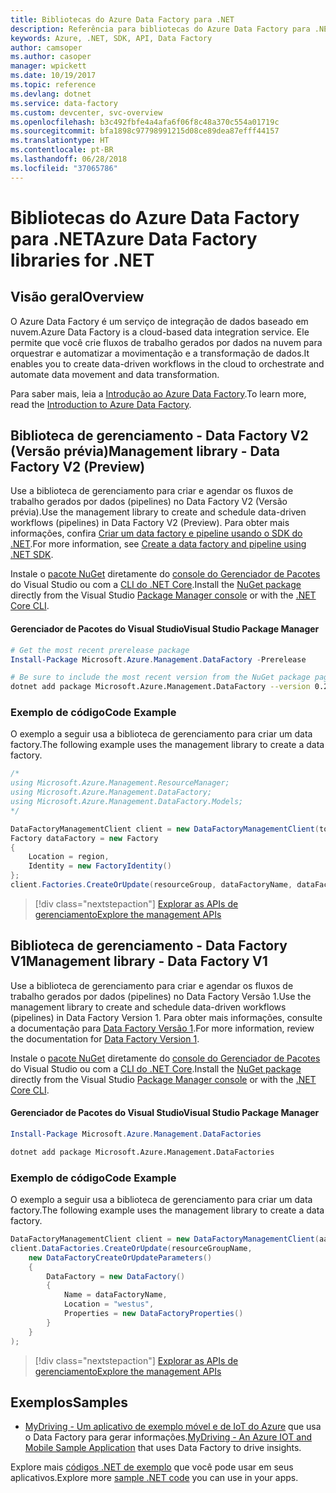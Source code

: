 ```yaml
---
title: Bibliotecas do Azure Data Factory para .NET
description: Referência para bibliotecas do Azure Data Factory para .NET
keywords: Azure, .NET, SDK, API, Data Factory
author: camsoper
ms.author: casoper
manager: wpickett
ms.date: 10/19/2017
ms.topic: reference
ms.devlang: dotnet
ms.service: data-factory
ms.custom: devcenter, svc-overview
ms.openlocfilehash: b3c492fbfe4a4afa6f06f8c48a370c554a01719c
ms.sourcegitcommit: bfa1898c97798991215d08ce89dea87efff44157
ms.translationtype: HT
ms.contentlocale: pt-BR
ms.lasthandoff: 06/28/2018
ms.locfileid: "37065786"
---
```

# <a name="azure-data-factory-libraries-for-net"></a><span data-ttu-id="135c7-104">Bibliotecas do Azure Data Factory para .NET</span><span class="sxs-lookup"><span data-stu-id="135c7-104">Azure Data Factory libraries for .NET</span></span>

## <a name="overview"></a><span data-ttu-id="135c7-105">Visão geral</span><span class="sxs-lookup"><span data-stu-id="135c7-105">Overview</span></span>

<span data-ttu-id="135c7-106">O Azure Data Factory é um serviço de integração de dados baseado em nuvem.</span><span class="sxs-lookup"><span data-stu-id="135c7-106">Azure Data Factory is a cloud-based data integration service.</span></span> <span data-ttu-id="135c7-107">Ele permite que você crie fluxos de trabalho gerados por dados na nuvem para orquestrar e automatizar a movimentação e a transformação de dados.</span><span class="sxs-lookup"><span data-stu-id="135c7-107">It enables you to create data-driven workflows in the cloud to orchestrate and automate data movement and data transformation.</span></span>

<span data-ttu-id="135c7-108">Para saber mais, leia a [Introdução ao Azure Data Factory](/azure/data-factory/data-factory-introduction).</span><span class="sxs-lookup"><span data-stu-id="135c7-108">To learn more, read the [Introduction to Azure Data Factory](/azure/data-factory/data-factory-introduction).</span></span>

## <a name="management-library---data-factory-v2-preview"></a><span data-ttu-id="135c7-109">Biblioteca de gerenciamento - Data Factory V2 (Versão prévia)</span><span class="sxs-lookup"><span data-stu-id="135c7-109">Management library - Data Factory V2 (Preview)</span></span>

<span data-ttu-id="135c7-110">Use a biblioteca de gerenciamento para criar e agendar os fluxos de trabalho gerados por dados (pipelines) no Data Factory V2 (Versão prévia).</span><span class="sxs-lookup"><span data-stu-id="135c7-110">Use the management library to create and schedule data-driven workflows (pipelines) in Data Factory V2 (Preview).</span></span>  <span data-ttu-id="135c7-111">Para obter mais informações, confira [Criar um data factory e pipeline usando o SDK do .NET](/azure/data-factory/quickstart-create-data-factory-dot-net).</span><span class="sxs-lookup"><span data-stu-id="135c7-111">For more information, see [Create a data factory and pipeline using .NET SDK](/azure/data-factory/quickstart-create-data-factory-dot-net).</span></span>

<span data-ttu-id="135c7-112">Instale o [pacote NuGet](https://www.nuget.org/packages/Microsoft.Azure.Management.DataFactory) diretamente do [console do Gerenciador de Pacotes][PackageManager] do Visual Studio ou com a [CLI do .NET Core][DotNetCLI].</span><span class="sxs-lookup"><span data-stu-id="135c7-112">Install the [NuGet package](https://www.nuget.org/packages/Microsoft.Azure.Management.DataFactory) directly from the Visual Studio [Package Manager console][PackageManager] or with the [.NET Core CLI][DotNetCLI].</span></span>

#### <a name="visual-studio-package-manager"></a><span data-ttu-id="135c7-113">Gerenciador de Pacotes do Visual Studio</span><span class="sxs-lookup"><span data-stu-id="135c7-113">Visual Studio Package Manager</span></span>

```powershell
# Get the most recent prerelease package
Install-Package Microsoft.Azure.Management.DataFactory -Prerelease
```

```bash
# Be sure to include the most recent version from the NuGet package page
dotnet add package Microsoft.Azure.Management.DataFactory --version 0.2.0-preview
```

### <a name="code-example"></a><span data-ttu-id="135c7-114">Exemplo de código</span><span class="sxs-lookup"><span data-stu-id="135c7-114">Code Example</span></span>

<span data-ttu-id="135c7-115">O exemplo a seguir usa a biblioteca de gerenciamento para criar um data factory.</span><span class="sxs-lookup"><span data-stu-id="135c7-115">The following example uses the management library to create a data factory.</span></span>

```csharp
/*
using Microsoft.Azure.Management.ResourceManager;
using Microsoft.Azure.Management.DataFactory;
using Microsoft.Azure.Management.DataFactory.Models;
*/

DataFactoryManagementClient client = new DataFactoryManagementClient(tokenCredentials) { SubscriptionId = subscriptionId };
Factory dataFactory = new Factory
{
    Location = region,
    Identity = new FactoryIdentity()
};
client.Factories.CreateOrUpdate(resourceGroup, dataFactoryName, dataFactory);
```

> [!div class="nextstepaction"]
> [<span data-ttu-id="135c7-116">Explorar as APIs de gerenciamento</span><span class="sxs-lookup"><span data-stu-id="135c7-116">Explore the management APIs</span></span>](/dotnet/api/microsoft.azure.management.datafactory)

## <a name="management-library---data-factory-v1"></a><span data-ttu-id="135c7-117">Biblioteca de gerenciamento - Data Factory V1</span><span class="sxs-lookup"><span data-stu-id="135c7-117">Management library - Data Factory V1</span></span>

<span data-ttu-id="135c7-118">Use a biblioteca de gerenciamento para criar e agendar os fluxos de trabalho gerados por dados (pipelines) no Data Factory Versão 1.</span><span class="sxs-lookup"><span data-stu-id="135c7-118">Use the management library to create and schedule data-driven workflows (pipelines) in Data Factory Version 1.</span></span>  <span data-ttu-id="135c7-119">Para obter mais informações, consulte a documentação para [Data Factory Versão 1](/azure/data-factory/v1/data-factory-introduction).</span><span class="sxs-lookup"><span data-stu-id="135c7-119">For more information, review the documentation for [Data Factory Version 1](/azure/data-factory/v1/data-factory-introduction).</span></span>

<span data-ttu-id="135c7-120">Instale o [pacote NuGet](https://www.nuget.org/packages/Microsoft.Azure.Management.DataFactories) diretamente do [console do Gerenciador de Pacotes][PackageManager] do Visual Studio ou com a [CLI do .NET Core][DotNetCLI].</span><span class="sxs-lookup"><span data-stu-id="135c7-120">Install the [NuGet package](https://www.nuget.org/packages/Microsoft.Azure.Management.DataFactories) directly from the Visual Studio [Package Manager console][PackageManager] or with the [.NET Core CLI][DotNetCLI].</span></span>

#### <a name="visual-studio-package-manager"></a><span data-ttu-id="135c7-121">Gerenciador de Pacotes do Visual Studio</span><span class="sxs-lookup"><span data-stu-id="135c7-121">Visual Studio Package Manager</span></span>

```powershell
Install-Package Microsoft.Azure.Management.DataFactories
```

```bash
dotnet add package Microsoft.Azure.Management.DataFactories
```

### <a name="code-example"></a><span data-ttu-id="135c7-122">Exemplo de código</span><span class="sxs-lookup"><span data-stu-id="135c7-122">Code Example</span></span>

<span data-ttu-id="135c7-123">O exemplo a seguir usa a biblioteca de gerenciamento para criar um data factory.</span><span class="sxs-lookup"><span data-stu-id="135c7-123">The following example uses the management library to create a data factory.</span></span>

```csharp
DataFactoryManagementClient client = new DataFactoryManagementClient(aadTokenCredentials, resourceManagerUri);
client.DataFactories.CreateOrUpdate(resourceGroupName,
    new DataFactoryCreateOrUpdateParameters()
    {
        DataFactory = new DataFactory()
        {
            Name = dataFactoryName,
            Location = "westus",
            Properties = new DataFactoryProperties()
        }
    }
);
```

> [!div class="nextstepaction"]
> [<span data-ttu-id="135c7-124">Explorar as APIs de gerenciamento</span><span class="sxs-lookup"><span data-stu-id="135c7-124">Explore the management APIs</span></span>](/dotnet/api/overview/azure/datafactories/management)

## <a name="samples"></a><span data-ttu-id="135c7-125">Exemplos</span><span class="sxs-lookup"><span data-stu-id="135c7-125">Samples</span></span>

* <span data-ttu-id="135c7-126">[MyDriving - Um aplicativo de exemplo móvel e de IoT do Azure](https://azure.microsoft.com/resources/samples/mydriving/) que usa o Data Factory para gerar informações.</span><span class="sxs-lookup"><span data-stu-id="135c7-126">[MyDriving - An Azure IOT and Mobile Sample Application](https://azure.microsoft.com/resources/samples/mydriving/) that uses Data Factory to drive insights.</span></span>

<span data-ttu-id="135c7-127">Explore mais [códigos .NET de exemplo](https://azure.microsoft.com/resources/samples/?platform=dotnet) que você pode usar em seus aplicativos.</span><span class="sxs-lookup"><span data-stu-id="135c7-127">Explore more [sample .NET code](https://azure.microsoft.com/resources/samples/?platform=dotnet) you can use in your apps.</span></span>

[PackageManager]: https://docs.microsoft.com/nuget/tools/package-manager-console
[DotNetCLI]: https://docs.microsoft.com/dotnet/core/tools/dotnet-add-package
